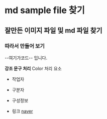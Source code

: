 # md sample file 찾기

## 잘만든 이미지 파일 및 md 파일 찾기

### 따라서 만들어 보기

--여기가코드-- 입니다.

**강조 문구 처리** Color 처리 요소

- 작업자
- 구분자
- 구성정보

- 링크 [naver](https://www.naver.com)
  

